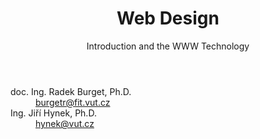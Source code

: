<!-- .slide: class="title" -->

<header>
    <h1>Web Design</h1>
    <p class="subtitle">Introduction and the WWW Technology</p>
</header>
<div class="logo"></div>
<div class="authors">
  <dl>
    <dt>doc. Ing. Radek Burget, Ph.D.</dt><dd><a href="mailto:burgetr@fit.vut.cz">burgetr@fit.vut.cz</a><dd>
    <dt>Ing. Jiří Hynek, Ph.D.</dt><dd><a href="mailto:hynek@vut.cz">hynek@vut.cz</a><dd>
  <dl>
</div>
<p class="author" style="margin: 0"><strong></strong><br>
